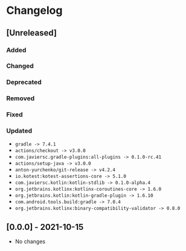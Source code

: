 # Changelog

## [Unreleased]

### Added

### Changed

### Deprecated

### Removed

### Fixed

### Updated

- `gradle -> 7.4.1`
- `actions/checkout -> v3.0.0`
- `com.javiersc.gradle-plugins:all-plugins -> 0.1.0-rc.41`
- `actions/setup-java -> v3.0.0`
- `anton-yurchenko/git-release -> v4.2.4`
- `io.kotest:kotest-assertions-core -> 5.1.0`
- `com.javiersc.kotlin:kotlin-stdlib -> 0.1.0-alpha.4`
- `org.jetbrains.kotlinx:kotlinx-coroutines-core -> 1.6.0`
- `org.jetbrains.kotlin:kotlin-gradle-plugin -> 1.6.10`
- `com.android.tools.build:gradle -> 7.0.4`
- `org.jetbrains.kotlinx:binary-compatibility-validator -> 0.8.0`

## [0.0.0] - 2021-10-15

- No changes
